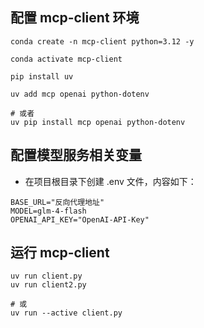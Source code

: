 ## 配置 mcp-client 环境
```
conda create -n mcp-client python=3.12 -y

conda activate mcp-client

pip install uv

uv add mcp openai python-dotenv

# 或者
uv pip install mcp openai python-dotenv
```

## 配置模型服务相关变量
- 在项目根目录下创建 .env 文件，内容如下：
```
BASE_URL="反向代理地址"
MODEL=glm-4-flash
OPENAI_API_KEY="OpenAI-API-Key"
```


## 运行 mcp-client
```
uv run client.py
uv run client2.py

# 或
uv run --active client.py
```